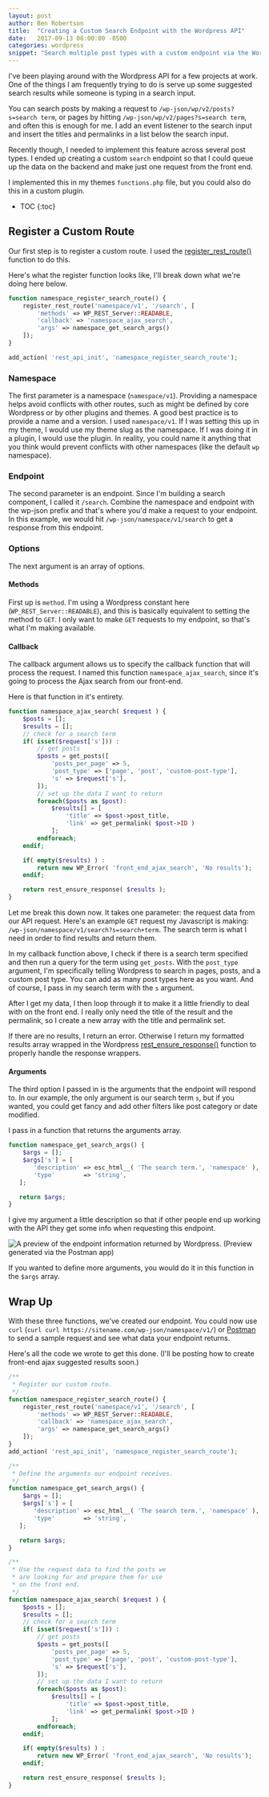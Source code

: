 ```yaml
---
layout: post
author: Ben Robertson
title:  "Creating a Custom Search Endpoint with the Wordpress API"
date:   2017-09-13 08:00:00 -0500
categories: wordpress
snippet: "Search multiple post types with a custom endpoint via the Wordpress API."
---
```


I've been playing around with the Wordpress API for a few projects at work. One of the things I am frequently trying to do is serve up some suggested search results while someone is typing in a search input.

You can search posts by making a request to `/wp-json/wp/v2/posts?s=search term`, or pages by hitting `/wp-json/wp/v2/pages?s=search term`, and often this is enough for me. I add an event listener to the search input and insert the titles and permalinks in a list below the search input.

Recently though, I needed to implement this feature across several post types. I ended up creating a custom `search` endpoint so that I could queue up the data on the backend and make just one request from the front end.

I implemented this in my themes `functions.php` file, but you could also do this in a custom plugin.

* TOC
{:toc}

## Register a Custom Route
Our first step is to register a custom route. I used the [register_rest_route()](https://developer.wordpress.org/reference/functions/register_rest_route/) function to do this.

Here's what the register function looks like, I'll break down what we're doing here below.

```php
function namespace_register_search_route() {
    register_rest_route('namespace/v1', '/search', [
        'methods' => WP_REST_Server::READABLE,
        'callback' => 'namespace_ajax_search',
        'args' => namespace_get_search_args()
    ]);
}

add_action( 'rest_api_init', 'namespace_register_search_route');

```

### Namespace
The first parameter is a namespace (`namespace/v1`). Providing a namespace helps avoid conflicts with other routes, such as might be defined by core Wordpress or by other plugins and themes. A good best practice is to provide a name and a version. I used `namespace/v1`. If I was setting this up in my theme, I would use my theme slug as the namespace. If I was doing it in a plugin, I would use the plugin. In reality, you could name it anything that you think would prevent conflicts with other namespaces (like the default `wp` namespace).

### Endpoint
The second parameter is an endpoint. Since I'm building a search component, I called it `/search`. Combine the namespace and endpoint with the wp-json prefix and that's where you'd make a request to your endpoint. In this example, we would hit `/wp-json/namespace/v1/search` to get a response from this endpoint.

### Options
The next argument is an array of options.

#### Methods
First up is `method`. I'm using a Wordpress constant here (`WP_REST_Server::READABLE`), and this is basically equivalent to setting the method to `GET`. I only want to make `GET` requests to my endpoint, so that's what I'm making available.

#### Callback
The callback argument allows us to specify the callback function that will process the request. I named this function `namespace_ajax_search`, since it's going to process the Ajax search from our front-end.

Here is that function in it's entirety.

```php
function namespace_ajax_search( $request ) {
    $posts = [];
    $results = [];
    // check for a search term
    if( isset($request['s'])) :
		// get posts
        $posts = get_posts([
            'posts_per_page' => 5,
            'post_type' => ['page', 'post', 'custom-post-type'],
            's' => $request['s'],
        ]);
		// set up the data I want to return
        foreach($posts as $post):
            $results[] = [
                'title' => $post->post_title,
                'link' => get_permalink( $post->ID )
            ];
        endforeach;
    endif;

    if( empty($results) ) :
        return new WP_Error( 'front_end_ajax_search', 'No results');
    endif;

    return rest_ensure_response( $results );
}
```

Let me break this down now. It takes one parameter: the request data from our API request. Here's an example `GET` request my Javascript is making: `/wp-json/namespace/v1/search?s=search+term`. The search term is what I need in order to find results and return them.

In my callback function above, I check if there is a search term specified and then run a query for the term using `get_posts`. With the `post_type` argument, I'm specifically telling Wordpress to search in pages, posts, and a custom post type. You  can add as many post types here as you want. And of course, I pass in my search term with the `s` argument.

After I get my data, I then loop through it to make it a little friendly to deal with on the front end. I really only need the title of the result and the permalink, so I create a new array with the title and permalink set.

If there are no results, I return an error. Otherwise I return my formatted results array wrapped in the Wordpress [rest_ensure_response()](https://developer.wordpress.org/reference/functions/rest_ensure_response/) function to properly handle the response wrappers.

#### Arguments
The third option I passed in is the arguments that the endpoint will respond to. In our example, the only argument is our search term `s`, but if you wanted, you could get fancy and add other filters like post category or date modified.

I pass in a function that returns the arguments array.

```php
function namespace_get_search_args() {
    $args = [];
    $args['s'] = [
       'description' => esc_html__( 'The search term.', 'namespace' ),
       'type'        => 'string',
   ];

   return $args;
}
```

I give my argument a little description so that if other people end up working with the API they get some info when requesting this endpoint.

![A preview of the endpoint information returned by Wordpress. (Preview generated via the Postman app)](/assets/img/search-endpoint-desc.png)

If you wanted to define more arguments, you would do it in this function in the `$args` array.


## Wrap Up
With these three functions, we've created our endpoint. You could now use `curl` (`curl curl https://sitename.com/wp-json/namespace/v1/`) or [Postman](https://www.getpostman.com) to send a sample request and see what data your endpoint returns.

Here's all the code we wrote to get this done. (I'll be posting how to create front-end ajax suggested results soon.)

```php
/**
 * Register our custom route.
 */
function namespace_register_search_route() {
    register_rest_route('namespace/v1', '/search', [
        'methods' => WP_REST_Server::READABLE,
        'callback' => 'namespace_ajax_search',
        'args' => namespace_get_search_args()
    ]);
}
add_action( 'rest_api_init', 'namespace_register_search_route');

/**
 * Define the arguments our endpoint receives.
 */
function namespace_get_search_args() {
    $args = [];
    $args['s'] = [
       'description' => esc_html__( 'The search term.', 'namespace' ),
       'type'        => 'string',
   ];

   return $args;
}

/**
 * Use the request data to find the posts we
 * are looking for and prepare them for use
 * on the front end.
 */
function namespace_ajax_search( $request ) {
    $posts = [];
    $results = [];
    // check for a search term
    if( isset($request['s'])) :
		// get posts
        $posts = get_posts([
            'posts_per_page' => 5,
            'post_type' => ['page', 'post', 'custom-post-type'],
            's' => $request['s'],
        ]);
		// set up the data I want to return
        foreach($posts as $post):
            $results[] = [
                'title' => $post->post_title,
                'link' => get_permalink( $post->ID )
            ];
        endforeach;
    endif;

    if( empty($results) ) :
        return new WP_Error( 'front_end_ajax_search', 'No results');
    endif;

    return rest_ensure_response( $results );
}

```
